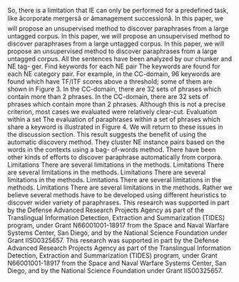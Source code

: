 So, there is a limitation that IE can only be performed for a predefined task, like âcorporate mergersâ or âmanagement successionâ.
In this paper, we will propose an unsupervised method to discover paraphrases from a large untagged corpus.
In this paper, we will propose an unsupervised method to discover paraphrases from a large untagged corpus.
In this paper, we will propose an unsupervised method to discover paraphrases from a large untagged corpus.
All the sentences have been analyzed by our chunker and NE tag- ger.
Find keywords for each NE pair The keywords are found for each NE category pair.
For example, in the CC-domain, 96 keywords are found which have TF/ITF scores above a threshold; some of them are shown in Figure 3.
In the CC-domain, there are 32 sets of phrases which contain more than 2 phrases.
In the CC-domain, there are 32 sets of phrases which contain more than 2 phrases.
Although this is not a precise criterion, most cases we evaluated were relatively clear-cut.
Evaluation within a set The evaluation of paraphrases within a set of phrases which share a keyword is illustrated in Figure 4.
We will return to these issues in the discussion section.
This result suggests the benefit of using the automatic discovery method.
They cluster NE instance pairs based on the words in the contexts using a bag- of-words method.
There have been other kinds of efforts to discover paraphrase automatically from corpora.
Limitations There are several limitations in the methods.
Limitations There are several limitations in the methods.
Limitations There are several limitations in the methods.
Limitations There are several limitations in the methods.
Limitations There are several limitations in the methods.
Rather we believe several methods have to be developed using different heuristics to discover wider variety of paraphrases.
This research was supported in part by the Defense Advanced Research Projects Agency as part of the Translingual Information Detection, Extraction and Summarization (TIDES) program, under Grant N66001001-18917 from the Space and Naval Warfare Systems Center, San Diego, and by the National Science Foundation under Grant IIS00325657.
This research was supported in part by the Defense Advanced Research Projects Agency as part of the Translingual Information Detection, Extraction and Summarization (TIDES) program, under Grant N66001001-18917 from the Space and Naval Warfare Systems Center, San Diego, and by the National Science Foundation under Grant IIS00325657.